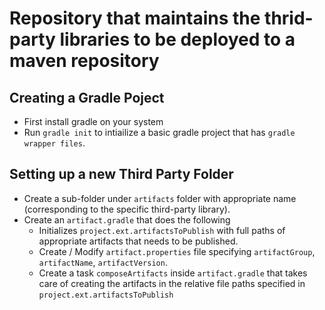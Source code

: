 # Repository that maintains the thrid-party libraries to be deployed to a maven repository

## Creating a Gradle Poject 

- First install gradle on your system
- Run `gradle init` to intiailize a basic gradle project that has `gradle wrapper files`.

## Setting up a new Third Party Folder

- Create a sub-folder under `artifacts` folder with appropriate name (corresponding to the specific third-party library).
- Create an `artifact.gradle` that does the following
  - Initializes `project.ext.artifactsToPublish` with full paths of appropriate artifacts that needs to be published.
  - Create / Modify `artifact.properties` file specifying `artifactGroup`, `artifactName`, `artifactVersion`.
  - Create a task `composeArtifacts` inside `artifact.gradle` that takes care of creating the artifacts in the relative file paths specified in `project.ext.artifactsToPublish`
